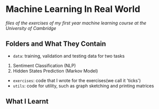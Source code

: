 # Machine Learning In Real World
*files of the exercises of my first year machine learning course at the University of Cambridge*

## Folders and What They Contain
- `data`: training, validation and testing data for two tasks
1. Sentiment Classification (NLP)
2. Hidden States Prediction (Markov Model)
- `exercises`: code that I wrote for the exercises(we call it 'ticks')  
- `utils`: code for utility, such as graph sketching and printing matrices

## What I Learnt
